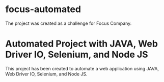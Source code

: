 # focus-automated
The project was created as a challenge for Focus Company.

# Automated Project with JAVA, Web Driver IO, Selenium, and Node JS
This project has been created to automate a web application using JAVA, Web Driver IO, Selenium, and Node JS.


